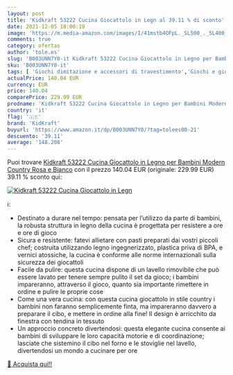 ```yaml
---
layout: post
title: 'Kidkraft 53222 Cucina Giocattolo in Legn al 39.11 % di sconto'
date: 2021-12-05 18:00:19
image: 'https://m.media-amazon.com/images/I/41mstb4OFpL._SL500_._SL400_.jpg'
comments: true
category: ofertas
author: 'tole.es'
slug: 'B003UNN7Y0-it Kidkraft 53222 Cucina Giocattolo in Legno per Bambini...'
sku: 'B003UNN7Y0-it'
tags: [ 'Giochi dimitazione e accessori di travestimento','Giochi e giocattoli','Pentole e padelle','Prodotti da cucina giocattolo','kidkraft', ]
actualPrice: 140.04 EUR
currency: EUR
price: 140.04
comparePrice: 229.99 EUR
prodname: 'Kidkraft 53222 Cucina Giocattolo in Legno per Bambini Modern Country  Rosa e Bianco'
country: 'it'
flag: '🇮🇹'
brand: 'KidKraft'
buyurl: 'https://www.amazon.it/dp/B003UNN7Y0/?tag=tolees00-21'
descuento: '39.11'
average: '148.208'
---
```


Puoi trovare [Kidkraft 53222 Cucina Giocattolo in Legno per Bambini Modern Country  Rosa e Bianco](https://www.amazon.it/dp/B003UNN7Y0/?tag=tolees00-21) con il prezzo 140.04 EUR (originale: 229.99 EUR) 39.11 % sconto qui:

[![Kidkraft 53222 Cucina Giocattolo in Legn](https://m.media-amazon.com/images/I/41mstb4OFpL._SL500_._SL400_.jpg)](https://www.amazon.it/dp/B003UNN7Y0/?tag=tolees00-21)

ℹ️:

- Destinato a durare nel tempo: pensata per l’utilizzo da parte di bambini, la robusta struttura in legno della cucina è progettata per resistere a ore e ore di gioco
- Sicura e resistente: fatevi allietare con pasti preparati dai vostri piccoli chef; costruita utilizzando legno ingegnerizzato, plastica priva di BPA, e vernici atossiche, la cucina è conforme alle norme internazionali sulla sicurezza dei giocattoli
- Facile da pulire: questa cucina dispone di un lavello rimovibile che può essere lavato per tenere sempre pulito il set da gioco; i bambini impareranno, attraverso il gioco, quanto sia importante rimettere in ordine e pulire le proprie cose
- Come una vera cucina: con questa cucina giocattolo in stile country i bambini non faranno semplicemente finta, ma impareranno davvero a preparare il cibo, e mettere in ordine alla fine! Il design è arricchito da finestra con tendina in tessuto
- Un approccio concreto divertendosi: questa elegante cucina consente ai bambini di sviluppare le loro capacità motorie e di coordinazione; lasciate che sistemino il cibo nel forno e Ie stoviglie nel lavello, divertendosi un mondo a cucinare per ore

[🛒 Acquista qui!!](https://www.amazon.it/dp/B003UNN7Y0/?tag=tolees00-21)
